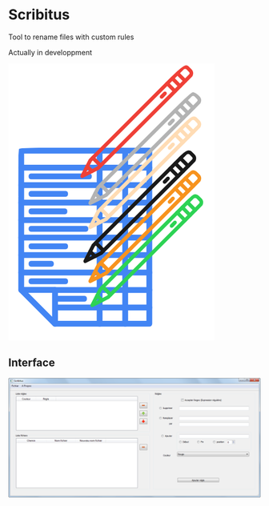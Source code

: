 # Scribitus
Tool to rename files with custom rules

Actually in developpment

 ![Scribitus](Resources/scribitus_burned.png)

## Interface
![Screen1](Resources/screen1.png)